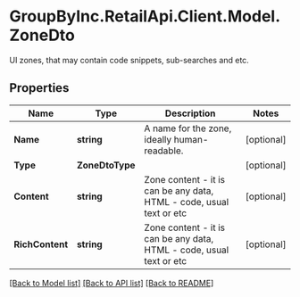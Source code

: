 # GroupByInc.RetailApi.Client.Model.ZoneDto
UI zones, that may contain code snippets, sub-searches and etc.

## Properties

Name | Type | Description | Notes
------------ | ------------- | ------------- | -------------
**Name** | **string** | A name for the zone, ideally human-readable. | [optional] 
**Type** | **ZoneDtoType** |  | [optional] 
**Content** | **string** | Zone content - it is can be any data, HTML - code, usual text or etc | [optional] 
**RichContent** | **string** | Zone content - it is can be any data, HTML - code, usual text or etc | [optional] 

[[Back to Model list]](../README.md#documentation-for-models) [[Back to API list]](../README.md#documentation-for-api-endpoints) [[Back to README]](../README.md)

